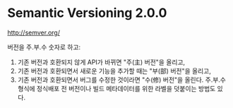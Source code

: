 # Semantic Versioning 2.0.0

http://semver.org/

버전을 주.부.수 숫자로 하고:

1. 기존 버전과 호환되지 않게 API가 바뀌면 "주(主) 버전"을 올리고,
2. 기존 버전과 호환되면서 새로운 기능을 추가할 때는 "부(部) 버전"을 올리고,
3. 기존 버전과 호환되면서 버그를 수정한 것이라면 "수(修) 버전"을 올린다.
주.부.수 형식에 정식배포 전 버전이나 빌드 메타데이터를 위한 라벨을 덧붙이는 방법도 있다.
